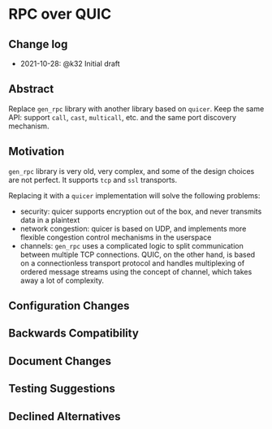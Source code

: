 # RPC over QUIC

## Change log

* 2021-10-28: @k32 Initial draft

## Abstract

Replace `gen_rpc` library with another library based on `quicer`.
Keep the same API: support `call`, `cast`, `multicall`, etc. and the same port discovery mechanism.

## Motivation

`gen_rpc` library is very old, very complex, and some of the design choices are not perfect.
It supports `tcp` and `ssl` transports.

Replacing it with a `quicer` implementation will solve the following problems:

- security: quicer supports encryption out of the box, and never transmits data in a plaintext
- network congestion: quicer is based on UDP, and implements more flexible congestion control mechanisms in the userspace
- channels: `gen_rpc` uses a complicated logic to split communication between multiple TCP connections.
  QUIC, on the other hand, is based on a connectionless transport protocol and handles multiplexing of ordered message streams using the concept of channel, which takes away a lot of complexity.

## Configuration Changes

## Backwards Compatibility

## Document Changes

## Testing Suggestions

## Declined Alternatives
